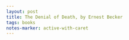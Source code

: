 ```yaml
---
layout: post
title: The Denial of Death, by Ernest Becker
tags: books
notes-marker: active-with-caret
---
```

